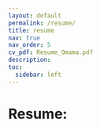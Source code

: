 ```yaml
---
layout: default
permalink: /resume/
title: resume
nav: true
nav_order: 5
cv_pdf: Resume_Omama.pdf
description:  
toc:
  sidebar: left
---
```


# Resume:  <a href="{{ page.cv_pdf | prepend: 'assets/pdf/' | relative_url}}" target="_blank" rel="noopener noreferrer"><i class="fa-solid fa-file-pdf"></i></a>